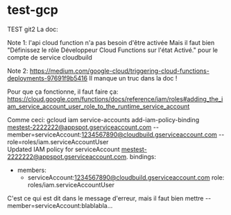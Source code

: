 # test-gcp
TEST git2
La doc:

Note 1: l'api cloud function n'a pas besoin d'être activée
Mais il faut bien "Définissez le rôle Développeur Cloud Functions sur l'état Activé." pour le compte de service cloudbuild


Note 2: https://medium.com/google-cloud/triggering-cloud-functions-deployments-97691f9b5416
Il manque un truc dans la doc !

Pour que ça fonctionne, il faut faire ça: https://cloud.google.com/functions/docs/reference/iam/roles#adding_the_iam_service_account_user_role_to_the_runtime_service_account

Comme ceci:
gcloud iam service-accounts add-iam-policy-binding mestest-2222222@appspot.gserviceaccount.com --member=serviceAccount:1234567890@cloudbuild.gserviceaccount.com --role=roles/iam.serviceAccountUser                         
Updated IAM policy for serviceAccount mestest-2222222@appspot.gserviceaccount.com.
bindings:
- members:
  - serviceAccount:1234567890@cloudbuild.gserviceaccount.com
  role: roles/iam.serviceAccountUser

C'est ce qui est dit dans le message d'erreur, mais il faut bien mettre --member=serviceAccount:blablabla...
